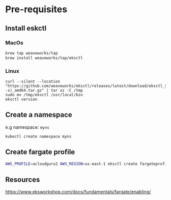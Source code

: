 
# Pre-requisites

## Install eskctl

### MacOs
```bash
brew tap weaveworks/tap
brew install weaveworks/tap/eksctl
```

### Linux
```shell
curl --silent --location "https://github.com/weaveworks/eksctl/releases/latest/download/eksctl_$(uname -s)_amd64.tar.gz" | tar xz -C /tmp
sudo mv /tmp/eksctl /usr/local/bin
eksctl version
```


## Create a namespace
e.g namespace: `myns`
```shell
kubectl create namespace myns
```

## Create fargate profile
```bash
AWS_PROFILE=acloudguru2 AWS_REGION=us-east-1 eksctl create fargateprofile --cluster my-eks-cluster --name fargate --namespace myns
```



## Resources
https://www.eksworkshop.com/docs/fundamentals/fargate/enabling/